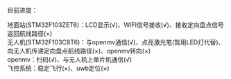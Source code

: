 目前进度：  
    
地面站(STM32F103ZET6)：LCD显示(√)、WIFI信号接收(√)、接收定向盘点信号返回航线路径(×)  
无人机(STM32F103C8T6)：与openmv通信(√)、点亮激光笔(暂用LED灯代替)、向无人机传递定向盘点航线路径(×)、openmv转向(×)  
openmv：扫码(√)、与无人机上单片机通信(√)  
飞控系统：稳定飞行(×)、uwb定位(×)  
  
